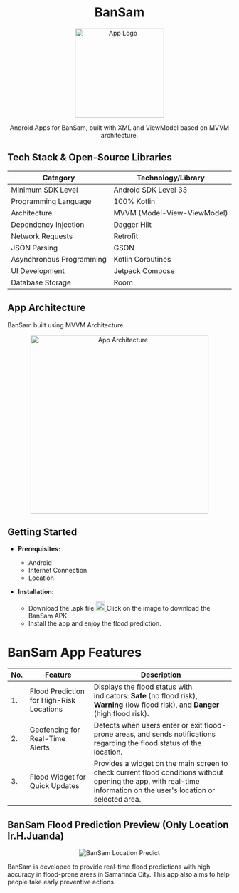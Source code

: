 <h1 align="center">BanSam</h1>

<p align="center">
  <img src="https://github.com/user-attachments/assets/e8a9a92a-1b6c-412e-9474-107998e7f652" alt="App Logo" width="200">
</p>

<p align="center">
  Android Apps for BanSam, built with XML and ViewModel based on MVVM architecture.
</p>

## Tech Stack & Open-Source Libraries

| Category                 | Technology/Library          |
| ------------------------ | --------------------------- |
| Minimum SDK Level        | Android SDK Level 33        |
| Programming Language     | 100% Kotlin                 |
| Architecture             | MVVM (Model-View-ViewModel) |
| Dependency Injection     | Dagger Hilt                 |
| Network Requests         | Retrofit                    |
| JSON Parsing             | GSON                        |
| Asynchronous Programming | Kotlin Coroutines           |
| UI Development           | Jetpack Compose             |
| Database Storage         | Room                        |

## App Architecture

BanSam built using MVVM Architecture
<p align="center">
  <img src="https://github.com/user-attachments/assets/c7c3f28c-9822-4242-b90b-1006e53e591b" alt="App Architecture" width="400">
</p>



## Getting Started

- **Prerequisites:**
  - Android
  - Internet Connection
  - Location

- **Installation:**
  - Download the .apk file
    <a href="https://drive.google.com/file/d/1KdAr69hBYPMAk5ZJ55T09nrei2DFiUBH/view?usp=sharing">
      <img src="https://github.com/user-attachments/assets/2c58c18e-cf9f-4916-9841-43672e95358c" alt="Download APK" width="20">
    </a>
      Click on the image to download the BanSam APK.
  - Install the app and enjoy the flood prediction.

# BanSam App Features

| No. | Feature          | Description |
| --- | ---------------- | ----------- |
| 1.  | Flood Prediction for High-Risk Locations | Displays the flood status with indicators: **Safe** (no flood risk), **Warning** (low flood risk), and **Danger** (high flood risk).  |
| 2.  | Geofencing for Real-Time Alerts       | Detects when users enter or exit flood-prone areas, and sends notifications regarding the flood status of the location.  |
| 3.  | Flood Widget for Quick Updates           | Provides a widget on the main screen to check current flood conditions without opening the app, with real-time information on the user's location or selected area.  |

## BanSam Flood Prediction Preview (Only Location Ir.H.Juanda)
<p align="center">
  <img src="https://github.com/user-attachments/assets/2c619571-567f-47a2-b89b-4916e7b66caf" alt="BanSam Location Predict">
</p>
BanSam is developed to provide real-time flood predictions with high accuracy in flood-prone areas in Samarinda City. This app also aims to help people take early preventive actions.
